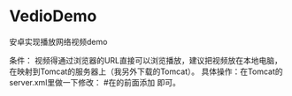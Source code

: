 # VedioDemo
安卓实现播放网络视频demo

条件：
视频得通过浏览器的URL直接可以浏览播放，建议把视频放在本地电脑，在映射到Tomcat的服务器上（我另外下载的Tomcat）。
具体操作：在Tomcat的server.xml里做一下修改： 
#在</Host>的前面添加 <Context path="/PersonalHomePage" docBase="D:\PersonalHomePage" debug="0" reloadable="true" /> 即可。

